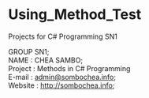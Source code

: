 # Using_Method_Test
Projects for C# Programming SN1

GROUP SN1;<br/>
NAME : CHEA SAMBO;<br/>
Project : Methods in C# Programming<br/>
E-mail : admin@sombochea.info;<br/>
Website : http://sombochea.info;
